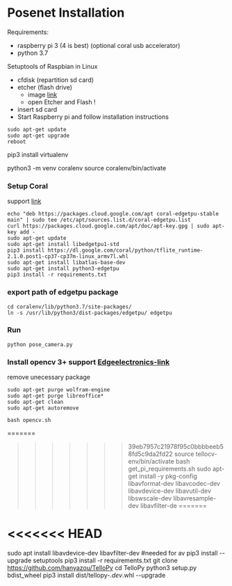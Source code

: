 # Posenet Installation

Requirements:
- raspberry pi 3 (4 is best) (optional coral usb accelerator)
- python 3.7

Setuptools of Raspbian in Linux
- cfdisk (repartition sd card)
- etcher (flash drive)  
  - image [link](ttps://www.raspberrypi.org/downloads/raspbian/)
  - open Etcher and Flash !
- insert sd card
- Start Raspberry pi and follow installation instructions
```
sudo apt-get update
sudo apt-get upgrade
reboot
```
pip3 install virtualenv

python3 -m venv coralenv
source coralenv/bin/activate

### Setup Coral
support [link](https://coral.ai/docs/accelerator/get-started/#on-linux)
```
echo "deb https://packages.cloud.google.com/apt coral-edgetpu-stable main" | sudo tee /etc/apt/sources.list.d/coral-edgetpu.list
curl https://packages.cloud.google.com/apt/doc/apt-key.gpg | sudo apt-key add -
sudo apt-get update
sudo apt-get install libedgetpu1-std
pip3 install https://dl.google.com/coral/python/tflite_runtime-2.1.0.post1-cp37-cp37m-linux_armv7l.whl
sudo apt-get install libatlas-base-dev
sudo apt-get install python3-edgetpu
pip3 install -r requirements.txt
```
### export path of edgetpu package
```
cd coralenv/lib/python3.7/site-packages/
ln -s /usr/lib/python3/dist-packages/edgetpu/ edgetpu
```
### Run
```
python pose_camera.py
```

### Install opencv 3+ support [Edgeelectronics-link](https://github.com/EdjeElectronics/TensorFlow-Lite-Object-Detection-on-Android-and-Raspberry-Pi/blob/master/get_pi_requirements.sh)

remove unecessary package
```
sudo apt-get purge wolfram-engine
sudo apt-get purge libreoffice*
sudo apt-get clean
sudo apt-get autoremove
```

```
bash opencv.sh
```


=======
>>>>>>> 39eb7957c21978f95c0bbbbeeb58fd5c9da2fd22
source tellocv-env/bin/activate
bash get_pi_requirements.sh
sudo apt-get install -y pkg-config libavformat-dev libavcodec-dev libavdevice-dev libavutil-dev libswscale-dev libavresample-dev libavfilter-de
=======

<<<<<<< HEAD
=======
sudo apt install libavdevice-dev libavfilter-dev #needed for av
pip3 install --upgrade setuptools
pip3 install -r requirements.txt
git clone https://github.com/hanyazou/TelloPy
cd TelloPy
python3 setup.py bdist_wheel
pip3 install dist/tellopy-*.dev*.whl --upgrade
